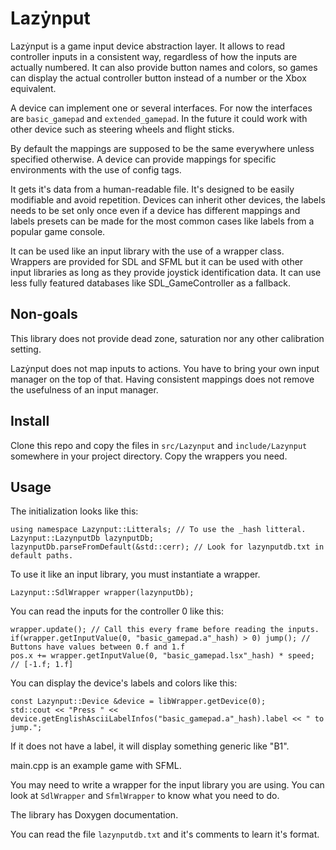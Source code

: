# Lazẏnput
Lazẏnput is a game input device abstraction layer. It allows to read controller inputs in a consistent way, regardless
of how the inputs are actually numbered. It can also provide button names and colors, so games can display the actual
controller button instead of a number or the Xbox equivalent.

A device can implement one or several interfaces. For now the interfaces are `basic_gamepad` and `extended_gamepad`. In
the future it could work with other device such as steering wheels and flight sticks.

By default the mappings are supposed to be the same everywhere unless specified otherwise. A device can provide mappings
for specific environments with the use of config tags.

It gets it's data from a human-readable file. It's designed to be easily modifiable and avoid repetition. Devices can
inherit other devices, the labels needs to be set only once even if a device has different mappings and labels presets
can be made for the most common cases like labels from a popular game console.

It can be used like an input library with the use of a wrapper class. Wrappers are provided for SDL and SFML but it can
be used with other input libraries as long as they provide joystick identification data. It can use less fully featured
databases like SDL_GameController as a fallback.

## Non-goals
This library does not provide dead zone, saturation nor any other calibration setting.

Lazẏnput does not map inputs to actions. You have to bring your own input manager on the top of that. Having consistent
mappings does not remove the usefulness of an input manager.

## Install
Clone this repo and copy the files in `src/Lazynput` and `include/Lazynput` somewhere in your project directory. Copy
the wrappers you need.

## Usage
The initialization looks like this:

    using namespace Lazynput::Litterals; // To use the _hash litteral.
    Lazynput::LazynputDb lazynputDb;
    lazynputDb.parseFromDefault(&std::cerr); // Look for lazynputdb.txt in default paths.

To use it like an input library, you must instantiate a wrapper.

    Lazynput::SdlWrapper wrapper(lazynputDb);

You can read the inputs for the controller 0 like this:

    wrapper.update(); // Call this every frame before reading the inputs.
    if(wrapper.getInputValue(0, "basic_gamepad.a"_hash) > 0) jump(); // Buttons have values between 0.f and 1.f
    pos.x += wrapper.getInputValue(0, "basic_gamepad.lsx"_hash) * speed; // [-1.f; 1.f]

You can display the device's labels and colors like this:

    const Lazynput::Device &device = libWrapper.getDevice(0);
    std::cout << "Press " << device.getEnglishAsciiLabelInfos("basic_gamepad.a"_hash).label << " to jump.";

If it does not have a label, it will display something generic like "B1".

main.cpp is an example game with SFML.

You may need to write a wrapper for the input library you are using. You can look at `SdlWrapper` and `SfmlWrapper` to
know what you need to do.

The library has Doxygen documentation.

You can read the file `lazynputdb.txt` and it's comments to learn it's format.

